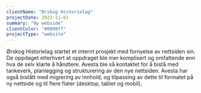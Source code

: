 ```yaml
---
clientName: "Ørskog Historielag"
projectDate: 2023-11-01
summary: "Ny webside"
clientColor: "#0090ff"
projectType: "website"
---
```


Ørskog Historielag startet et internt prosjekt med fornyelse av nettsiden sin. De oppdaget etterhvert at oppdraget ble mer komplisert og omfattende enn hva de selv klarte å håndtere. Avesta ble så kontaktet for å bistå med tankeverk, planlegging og strukturering av den nye nettsiden. Avesta har også bistått med migrering av innhold, og tilpassing av dette til formatet på ny nettside og til flere flater (desktop, tablet og mobil).
